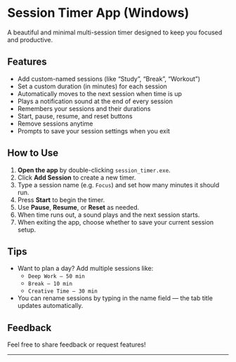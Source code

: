 #  Session Timer App (Windows)

A beautiful and minimal multi-session timer designed to keep you focused and productive.

##  Features

-  Add custom-named sessions (like “Study”, “Break”, “Workout”)
-  Set a custom duration (in minutes) for each session
-  Automatically moves to the next session when time is up
-  Plays a notification sound at the end of every session
-  Remembers your sessions and their durations
-  Start, pause, resume, and reset buttons
-  Remove sessions anytime
-  Prompts to save your session settings when you exit

##  How to Use

1. **Open the app** by double-clicking `session_timer.exe`.
2. Click **Add Session** to create a new timer.
3. Type a session name (e.g. `Focus`) and set how many minutes it should run.
4. Press **Start** to begin the timer.
5. Use **Pause**, **Resume**, or **Reset** as needed.
6. When time runs out, a sound plays and the next session starts.
7. When exiting the app, choose whether to save your current session setup.

##  Tips

- Want to plan a day? Add multiple sessions like:
  - `Deep Work – 50 min`
  - `Break – 10 min`
  - `Creative Time – 30 min`
- You can rename sessions by typing in the name field — the tab title updates automatically.

##  Feedback

Feel free to share feedback or request features!

---
